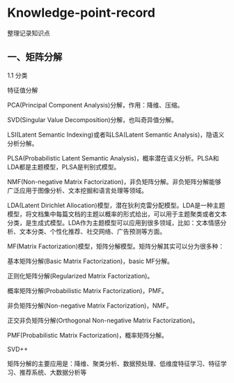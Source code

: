 # Knowledge-point-record
整理记录知识点

## 一、矩阵分解

1.1 分类

  特征值分解

  PCA(Principal Component Analysis)分解，作用：降维、压缩。

SVD(Singular Value Decomposition)分解，也叫奇异值分解。

LSI(Latent Semantic Indexing)或者叫LSA(Latent Semantic Analysis)，隐语义分析分解。

PLSA(Probabilistic Latent Semantic Analysis)，概率潜在语义分析。PLSA和LDA都是主题模型，PLSA是判别式模型。

NMF(Non-negative Matrix Factorization)，非负矩阵分解。非负矩阵分解能够广泛应用于图像分析、文本挖掘和语言处理等领域。

LDA(Latent Dirichlet Allocation)模型，潜在狄利克雷分配模型。LDA是一种主题模型，将文档集中每篇文档的主题以概率的形式给出，可以用于主题聚类或者文本分类，是生成式模型。LDA作为主题模型可以应用到很多领域，比如：文本情感分析、文本分类、个性化推荐、社交网络、广告预测等方面。

MF(Matrix Factorization)模型，矩阵分解模型。矩阵分解其实可以分为很多种：

基本矩阵分解(Basic Matrix Factorization)，basic MF分解。

正则化矩阵分解(Regularized Matrix Factorization)。

概率矩阵分解(Probabilistic Matrix Factorization)，PMF。

非负矩阵分解(Non-negative Matrix Factorization)，NMF。

正交非负矩阵分解(Orthogonal Non-negative Matrix Factorization)。

PMF(Probabilistic Matrix Factorization)，概率矩阵分解。

SVD++

矩阵分解的主要应用是：降维、聚类分析、数据预处理、低维度特征学习、特征学习、推荐系统、大数据分析等

